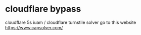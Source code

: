 # cloudflare bypass
 
cloudflare 5s iuam / cloudflare turnstile solver  go to this website https://www.capsolver.com/



 
